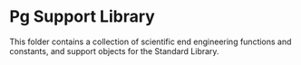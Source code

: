 # Pg Support Library

This folder contains a collection of scientific end engineering functions and constants, and support objects for the Standard Library.
